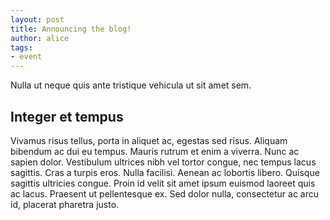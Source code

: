 ```yaml
---
layout: post
title: Announcing the blog!
author: alice
tags:
- event
---
```


Nulla ut neque quis ante tristique vehicula ut sit amet sem.

## Integer et tempus

Vivamus risus tellus, porta in aliquet ac, egestas sed risus. Aliquam bibendum ac dui eu tempus. Mauris rutrum et enim a viverra. Nunc ac sapien dolor. Vestibulum ultrices nibh vel tortor congue, nec tempus lacus sagittis. Cras a turpis eros. Nulla facilisi. Aenean ac lobortis libero. Quisque sagittis ultricies congue. Proin id velit sit amet ipsum euismod laoreet quis ac lacus. Praesent ut pellentesque ex. Sed dolor nulla, consectetur ac arcu id, placerat pharetra justo.
